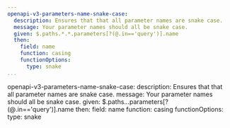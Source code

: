 ```yaml
---
openapi-v3-parameters-name-snake-case:
  description: Ensures that that all parameter names are snake case.
  message: Your parameter names should all be snake case.
  given: $.paths.*.*.parameters[?(@.in=='query')].name
  then:
    field: name
    function: casing
    functionOptions:
      type: snake
...
```

openapi-v3-parameters-name-snake-case:
  description: Ensures that that all parameter names are snake case.
  message: Your parameter names should all be snake case.
  given: $.paths.*.*.parameters[?(@.in=='query')].name
  then:
    field: name
    function: casing
    functionOptions:
      type: snake
